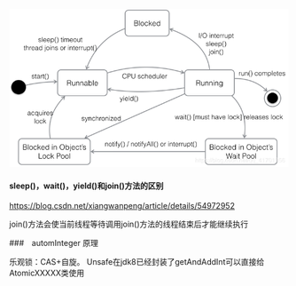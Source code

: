 ![](/assets/20190816122658582.png)

#### sleep()，wait()，yield()和join()方法的区别
https://blog.csdn.net/xiangwanpeng/article/details/54972952

join()方法会使当前线程等待调用join()方法的线程结束后才能继续执行

###　automInteger 原理

乐观锁：CAS+自旋。 Unsafe在jdk8已经封装了getAndAddInt可以直接给AtomicXXXXX类使用